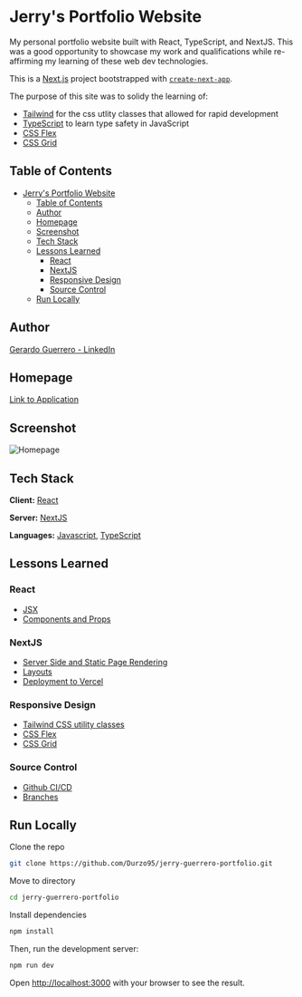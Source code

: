 # Jerry's Portfolio Website

My personal portfolio website built with React, TypeScript, and NextJS. This was a good opportunity to showcase my work and qualifications while re-affirming my learning of these web dev technologies.

This is a [Next.js](https://nextjs.org/) project bootstrapped with [`create-next-app`](https://github.com/vercel/next.js/tree/canary/packages/create-next-app).

The purpose of this site was to solidy the learning of:

- [Tailwind](https://tailwindcss.com/) for the css utlity classes that allowed for rapid development
- [TypeScript](https://www.typescriptlang.org/) to learn type safety in JavaScript
- [CSS Flex](https://developer.mozilla.org/en-US/docs/Web/CSS/flex)
- [CSS Grid](https://developer.mozilla.org/en-US/docs/Web/CSS/CSS_Grid_Layout)

## Table of Contents

- [Jerry's Portfolio Website](#jerry-s-portfolio-website)
  - [Table of Contents](#table-of-contents)
  - [Author](#author)
  - [Homepage](#homepage)
  - [Screenshot](#screenshot)
  - [Tech Stack](#tech-stack)
  - [Lessons Learned](#lessons-learned)
    - [React](#react)
    - [NextJS](#nextjs)
    - [Responsive Design](#responsive-design)
    - [Source Control](#source-control)
  - [Run Locally](#run-locally)

## Author

[Gerardo Guerrero - LinkedIn](https://www.linkedin.com/in/gerardo-guerrero2/)

## Homepage

[Link to Application](https://www.jerryguerrero.com/)

## Screenshot

![Homepage](https://i.imgur.com/0B500Ko.png)

## Tech Stack

**Client:** [React](https://reactjs.org/)

**Server:** [NextJS](https://nextjs.org/)

**Languages:** [Javascript](https://www.javascript.com/), [TypeScript](https://www.typescriptlang.org/)

## Lessons Learned

### React

- [JSX](https://reactjs.org/docs/introducing-jsx.html)
- [Components and Props](https://reactjs.org/docs/components-and-props.html)

### NextJS

- [Server Side and Static Page Rendering](https://nextjs.org/docs/basic-features/data-fetching/overview)
- [Layouts](https://nextjs.org/docs/basic-features/layouts)
- [Deployment to Vercel](https://nextjs.org/docs/deployment)

### Responsive Design

- [Tailwind CSS utility classes](https://tailwindcss.com/docs/installation)
- [CSS Flex](https://developer.mozilla.org/en-US/docs/Web/CSS/flex)
- [CSS Grid](https://developer.mozilla.org/en-US/docs/Web/CSS/CSS_Grid_Layout)

### Source Control

- [Github CI/CD](https://resources.github.com/ci-cd/)
- [Branches](https://docs.github.com/en/pull-requests/collaborating-with-pull-requests/proposing-changes-to-your-work-with-pull-requests/about-branches)

## Run Locally

Clone the repo

```bash
git clone https://github.com/Durzo95/jerry-guerrero-portfolio.git
```

Move to directory

```bash
cd jerry-guerrero-portfolio
```

Install dependencies

```bash
npm install
```

Then, run the development server:

```bash
npm run dev
```

Open [http://localhost:3000](http://localhost:3000) with your browser to see the result.
